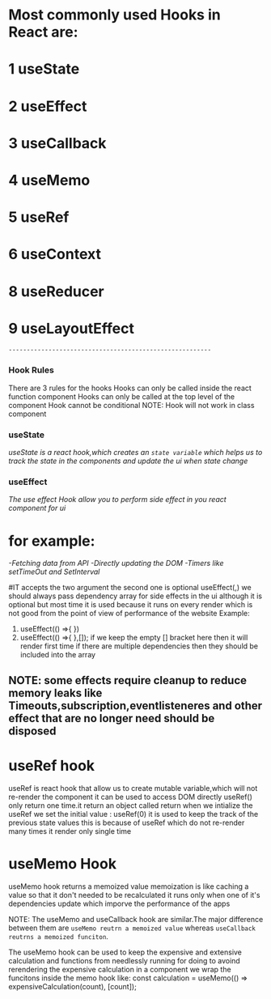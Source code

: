 # Most commonly used Hooks in React are:

# 1 useState

# 2 useEffect

# 3 useCallback

# 4 useMemo

# 5 useRef

# 6 useContext

# 8 useReducer

# 9 useLayoutEffect

`--------------------------------------------------------`

### Hook Rules

There are 3 rules for the hooks
Hooks can only be called inside the react function component
Hooks can only be called at the top level of the component
Hook cannot be conditional
NOTE: Hook will not work in class component

### useState

_useState is a react hook,which creates an `state variable` which helps us to track the state in the components and update the ui when state change_

### useEffect

_The use effect Hook allow you to perform side effect in you react component for ui_

# for example:

_-Fetching data from API_
_-Directly updating the DOM_
_-Timers like setTimeOut and SetInterval_

#IT accepts the two argument the second one is optional
useEffect(<function>,<dependency>)
we should always pass dependency array for side effects in the ui although it is optional but most time it is used
because it runs on every render which is not good from the point of view of performance of the website
Example:

1. useEffect(() =>{
   <!-- runs on every render -->
   })
2. useEffect(() =>{
      <!-- runs only for the first render -->
   },[]);
   if we keep the empty [] bracket here then it will render first time
   if there are multiple dependencies then they should be included into the array

## NOTE: some effects require cleanup to reduce memory leaks like Timeouts,subscription,eventlisteneres and other effect that are no longer need should be disposed

# useRef hook

useRef is react hook that allow us to create mutable variable,which will not re-render the component
it can be used to access DOM directly
useRef() only return one time.it return an object called return
when we intialize the useRef we set the initial value : useRef(0)
it is used to keep the track of the previous state values this is because of useRef which do not re-render many times it render only single time

# useMemo Hook

useMemo hook returns a memoized value
memoization is like caching a value so that it don't needed to be recalculated
it runs only when one of it's dependencies update which imporve the performance of the apps

NOTE: The useMemo and useCallback hook are similar.The major difference between them are `useMemo reutrn a memoized value` whereas `useCallback reutrns a memoized funciton`.

The useMemo hook can be used to keep the expensive and extensive calculation and functions from needlessly running
for doing to avoind rerendering the expensive calculation in a component we wrap the funcitons inside the memo hook like:  const calculation = useMemo(() => expensiveCalculation(count), [count]);

